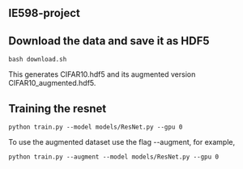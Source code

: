 ## IE598-project

## Download the data and save it as HDF5
```
bash download.sh
```
This generates CIFAR10.hdf5 and its augmented version CIFAR10_augmented.hdf5. 

## Training the resnet
```
python train.py --model models/ResNet.py --gpu 0
```

To use the augmented dataset use the flag --augment, for example,
```
python train.py --augment --model models/ResNet.py --gpu 0
```
